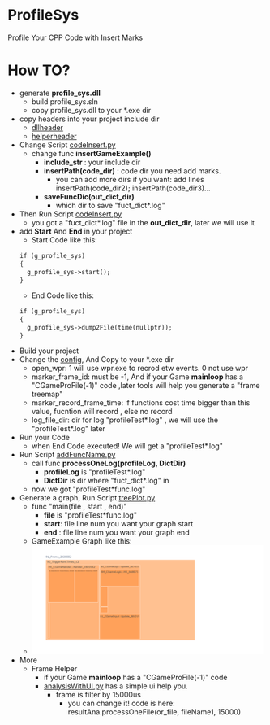 # ProfileSys
 Profile Your CPP Code with Insert Marks

# How TO?
- generate **profile_sys.dll**
  - build profile_sys.sln
  - copy profile_sys.dll to your *.exe dir
- copy headers into your project include dir
  - [dllheader](.\Profile\profile_sys\include\game_profile_sys.h)
  - [helperheader](.\Profile\profile_sys\include\game_profile_sys_helper.h)
- Change Script [codeInsert.py](.\Profile\tools\codeInsert.py)
  - change func **insertGameExample()**
    - **include_str** : your include dir 
    - **insertPath(code_dir)** : code dir you need add marks.
      - you can add more dirs if you want: add lines insertPath(code_dir2); insertPath(code_dir3)...
    - **saveFuncDic(out_dict_dir)**
      -  which dir to save "fuct_dict*.log"
 -  Then Run Script [codeInsert.py](.\Profile\tools\codeInsert.py)
    -  you got a "fuct_dict*.log" file in the **out_dict_dir**, later we will use it
 -  add **Start** And **End** in your project
    -  Start Code like this:
    ```
    if (g_profile_sys)
    {
      g_profile_sys->start();
    }
    ```
    -  End Code like this:
    ```
    if (g_profile_sys)
    {
      g_profile_sys->dump2File(time(nullptr));
    }
    ```
 -  Build your project
 -  Change the [config](.\Profile\profile_sys\game_profile_sys.xml), And Copy to your *.exe dir
    -  open_wpr: 1 will use wpr.exe to recrod etw events. 0 not use wpr
    -  marker_frame_id: must be -1, And if your Game **mainloop** has a "CGameProFile(-1)" code ,later tools will help you generate a "frame treemap"
    -  marker_record_frame_time: if functions cost time bigger than this value, fucntion will record , else no record
    -  log_file_dir: dir for log "profileTest*.log" , we will use the "profileTest*.log" later
 -  Run your Code
    - when End Code executed! We will get a "profileTest*.log" 
- Run Script [addFuncName.py](.\Profile\tools\addFuncName.py)
  - call func **processOneLog(profileLog, DictDir)**
    - **profileLog** is "profileTest*.log"
    - **DictDir** is dir where "fuct_dict*.log" in
  - now we got "profileTest*func.log"
- Generate a graph, Run Script [treePlot.py](.\Profile\tools\treePlot.py)
  - func "main(file , start , end)"
    - **file** is "profileTest*func.log"
    - **start**: file line num you want your graph start
    - **end** : file line num you want your graph end 
  - GameExample Graph like this:
  - ![图片alt](.\Profile\profile_sys\examples\GameExample\newplot.png "图片title")
- More
  - Frame Helper
    - if your Game **mainloop** has a "CGameProFile(-1)" code
    - [analysisWithUI.py](.\Profile\tools\analysisWithUI.py) has a simple ui help you. 
      - frame is filter by 15000us
        - you can change it! code is here: resultAna.processOneFile(or_file, fileName1, 15000)